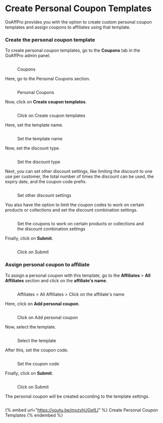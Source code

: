# Create Personal Coupon Templates

GoAffPro provides you with the option to create custom personal coupon templates and assign coupons to affiliates using that template.

### Create the personal coupon template

To create personal coupon templates, go to the **Coupons** tab in the GoAffPro admin panel.

<figure><img src="../../.gitbook/assets/image (3637).png" alt=""><figcaption><p>Coupons</p></figcaption></figure>

Here, go to the Personal Coupons section.

<figure><img src="../../.gitbook/assets/image (3638).png" alt=""><figcaption><p>Personal Coupons</p></figcaption></figure>

Now, click on **Create coupon templates**.

<figure><img src="../../.gitbook/assets/Screenshot 2024-10-22 140520.png" alt=""><figcaption><p>Click on Create coupon templates</p></figcaption></figure>

Here, set the template name.

<figure><img src="../../.gitbook/assets/Screenshot 2024-10-22 140558.png" alt=""><figcaption><p>Set the template name</p></figcaption></figure>

Now, set the discount type.

<figure><img src="../../.gitbook/assets/Screenshot 2024-10-22 140621.png" alt=""><figcaption><p>Set the discount type</p></figcaption></figure>

Next, you can set other discount settings, like limiting the discount to one use per customer, the total number of times the discount can be used, the expiry date, and the coupon code prefix.

<figure><img src="../../.gitbook/assets/Screenshot 2024-10-22 140642.png" alt=""><figcaption><p>Set other discount settings</p></figcaption></figure>

You also have the option to limit the coupon codes to work on certain products or collections and set the discount combination settings.

<figure><img src="../../.gitbook/assets/Screenshot 2024-10-22 140742.png" alt=""><figcaption><p>Set the coupons to work on certain products or collections and the discount combination settings</p></figcaption></figure>

Finally, click on **Submit**.

<figure><img src="../../.gitbook/assets/Screenshot 2024-10-22 140803.png" alt=""><figcaption><p>Click on Submit</p></figcaption></figure>

### Assign personal coupon to affiliate

To assign a personal coupon with this template, go to the **Affiliates** > **All Affiliates** section and click on the **affiliate's name**.

<figure><img src="../../.gitbook/assets/Screenshot 2024-10-22 140911.png" alt=""><figcaption><p>Affiliates > All Affiliates > Click on the affiliate's name</p></figcaption></figure>

Here, click on **Add personal coupon**.

<figure><img src="../../.gitbook/assets/Screenshot 2024-10-22 140933.png" alt=""><figcaption><p>Click on Add personal coupon</p></figcaption></figure>

Now, select the template.

<figure><img src="../../.gitbook/assets/Screenshot 2024-10-22 1424305.png" alt=""><figcaption><p>Select the template</p></figcaption></figure>

After this, set the coupon code.

<figure><img src="../../.gitbook/assets/Screenshot 2024-10-22 140956 (1).png" alt=""><figcaption><p>Set the coupon code</p></figcaption></figure>

Finally, click on **Submit**.

<figure><img src="../../.gitbook/assets/Screenshot 2024-10-22 140956.png" alt=""><figcaption><p>Click on Submit</p></figcaption></figure>

The personal coupon will be created according to the template settings.

<figure><img src="../../.gitbook/assets/Screenshot 2024-10-22 141035.png" alt=""><figcaption></figcaption></figure>

{% embed url="https://youtu.be/mxzvhUGpfLI" %}
Create Personal Coupon Templates
{% endembed %}

